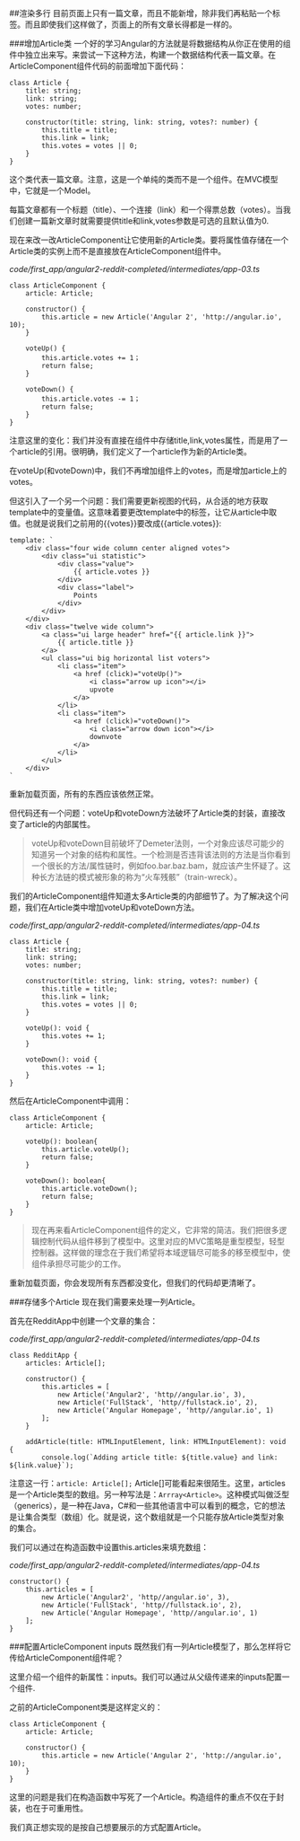 ##渲染多行
目前页面上只有一篇文章，而且不能新增，除非我们再粘贴一个<reddit-article>标签。而且即使我们这样做了，页面上的所有文章长得都是一样的。

###增加Article类
一个好的学习Angular的方法就是将数据结构从你正在使用的组件中独立出来写。来尝试一下这种方法，构建一个数据结构代表一篇文章。在ArticleComponent组件代码的前面增加下面代码：

	class Article {
		title: string; 
		link: string; 
		votes: number;
		
		constructor(title: string, link: string, votes?: number) {
			this.title = title;
			this.link = link;
			this.votes = votes || 0;
		}
	}

这个类代表一篇文章。注意，这是一个单纯的类而不是一个组件。在MVC模型中，它就是一个Model。

每篇文章都有一个标题（title）、一个连接（link）和一个得票总数（votes）。当我们创建一篇新文章时就需要提供title和link,votes参数是可选的且默认值为0.

现在来改一改ArticleComponent让它使用新的Article类。要将属性值存储在一个Article类的实例上而不是直接放在ArticleComponent组件中。

*code/first_app/angular2-reddit-completed/intermediates/app-03.ts*

	class ArticleComponent {
		article: Article;

		constructor() {
			this.article = new Article('Angular 2', 'http://angular.io', 10);
		}

		voteUp() {
			this.article.votes += 1；
			return false;
		}
		
		voteDown() {
			this.article.votes -= 1；
			return false;
		}
	}
	
注意这里的变化：我们并没有直接在组件中存储title,link,votes属性，而是用了一个article的引用。很明确，我们定义了一个article作为新的Article类。

在voteUp(和voteDown)中，我们不再增加组件上的votes，而是增加article上的votes。

但这引入了一个另一个问题：我们需要更新视图的代码，从合适的地方获取template中的变量值。这意味着要更改template中的标签，让它从article中取值。也就是说我们之前用的{{votes}}要改成{{article.votes}}:

	template: `
		<div class="four wide column center aligned votes"> 
			<div class="ui statistic">
				<div class="value"> 
					{{ article.votes }}
				</div>
				<div class="label">
					Points
	        	</div>
      		</div>
		</div>
		<div class="twelve wide column">
			<a class="ui large header" href="{{ article.link }}"> 
				{{ article.title }}
			</a>
			<ul class="ui big horizontal list voters">
				<li class="item">
					<a href (click)="voteUp()">
						<i class="arrow up icon"></i> 
						upvote
					</a> 
				</li>
				<li class="item">
					<a href (click)="voteDown()">
						<i class="arrow down icon"></i>
						downvote
					</a> 
				</li>
			</ul> 
		</div>
	`
	
重新加载页面，所有的东西应该依然正常。

但代码还有一个问题：voteUp和voteDown方法破坏了Article类的封装，直接改变了article的内部属性。

>voteUp和voteDown目前破坏了Demeter法则，一个对象应该尽可能少的知道另一个对象的结构和属性。一个检测是否违背该法则的方法是当你看到一个很长的方法/属性链时，例如foo.bar.baz.bam，就应该产生怀疑了。这种长方法链的模式被形象的称为“火车残骸”（train-wreck）。

我们的ArticleComponent组件知道太多Article类的内部细节了。为了解决这个问题，我们在Article类中增加voteUp和voteDown方法。

*code/first_app/angular2-reddit-completed/intermediates/app-04.ts*

	class Article {
		title: string;
		link: string;
		votes: number;

		constructor(title: string, link: string, votes?: number) {
			this.title = title;
			this.link = link;
			this.votes = votes || 0;
		}

		voteUp(): void {
			this.votes += 1;
		}

		voteDown(): void {
			this.votes -= 1;
		}
	}
	
然后在ArticleComponent中调用：

    class ArticleComponent {
	    article: Article;
	    
	    voteUp(): boolean{
		    this.article.voteUp();
    		return false;
	    }
	
    	voteDown(): boolean{
	    	this.article.voteDown();
		    return false;
    	}
    }
    
>现在再来看ArticleComponent组件的定义，它非常的简洁。我们把很多逻辑控制代码从组件移到了模型中。这里对应的MVC策略是重型模型，轻型控制器。这样做的理念在于我们希望将本域逻辑尽可能多的移至模型中，使组件承担尽可能少的工作。

重新加载页面，你会发现所有东西都没变化，但我们的代码却更清晰了。

###存储多个Article
现在我们需要来处理一列Article。

首先在RedditApp中创建一个文章的集合：

*code/first_app/angular2-reddit-completed/intermediates/app-04.ts*

	class RedditApp {
		articles: Article[];

	  	constructor() {
			this.articles = [
				new Article('Angular2', 'http//angular.io', 3),
				new Article('FullStack', 'http//fullstack.io', 2),
				new Article('Angular Homepage', 'http//angular.io', 1)
			];
		}

		addArticle(title: HTMLInputElement, link: HTMLInputElement): void {
			console.log(`Adding article title: ${title.value} and link: ${link.value}`);
			
注意这一行：`article: Article[];`
Article[]可能看起来很陌生。这里，articles是一个Article类型的数组。另一种写法是：`Arrray<Article>`。这种模式叫做泛型（generics），是一种在Java，C#和一些其他语言中可以看到的概念，它的想法是让集合类型（数组）化。就是说，这个数组就是一个只能存放Article类型对象的集合。

我们可以通过在构造函数中设置this.articles来填充数组：

*code/first_app/angular2-reddit-completed/intermediates/app-04.ts*

  	constructor() {
		this.articles = [
			new Article('Angular2', 'http//angular.io', 3),
			new Article('FullStack', 'http//fullstack.io', 2),
			new Article('Angular Homepage', 'http//angular.io', 1)
		];
	}
	
###配置ArticleComponent inputs
既然我们有一列Article模型了，那么怎样将它传给ArticleComponent组件呢？

这里介绍一个组件的新属性：inputs。我们可以通过从父级传递来的inputs配置一个组件.

之前的ArticleComponent类是这样定义的：

	class ArticleComponent {
		article: Article;

		constructor() {
			this.article = new Article('Angular 2', 'http://angular.io', 10);
		}
	}
	
这里的问题是我们在构造函数中写死了一个Article。构造组件的重点不仅在于封装，也在于可重用性。

我们真正想实现的是按自己想要展示的方式配置Article。